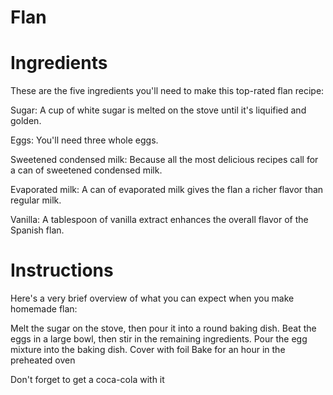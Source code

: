 # Flan 

# Ingredients

These are the five ingredients you'll need to make this top-rated flan recipe:

Sugar: A cup of white sugar is melted on the stove until it's liquified and golden.

Eggs: You'll need three whole eggs.

Sweetened condensed milk: Because all the most delicious recipes call for a can of sweetened condensed milk.

Evaporated milk: A can of evaporated milk gives the flan a richer flavor than regular milk.

Vanilla: A tablespoon of vanilla extract enhances the overall flavor of the Spanish flan.

# Instructions
Here's a very brief overview of what you can expect when you make homemade flan:

Melt the sugar on the stove, then pour it into a round baking dish.
Beat the eggs in a large bowl, then stir in the remaining ingredients.
Pour the egg mixture into the baking dish. Cover with foil
Bake for an hour in the preheated oven

Don't forget to get a coca-cola with it
